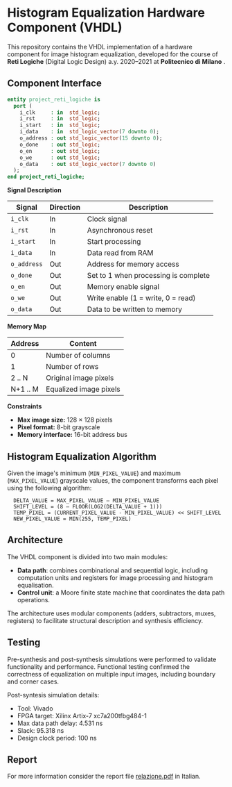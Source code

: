 # Histogram Equalization Hardware Component (VHDL)

This repository contains the VHDL implementation of a hardware component for image histogram equalization, developed for the course of **Reti Logiche** (Digital Logic Design) a.y. 2020–2021 at **Politecnico di Milano** .


## Component Interface

```vhdl
entity project_reti_logiche is
  port (
    i_clk     : in  std_logic;
    i_rst     : in  std_logic;
    i_start   : in  std_logic;
    i_data    : in  std_logic_vector(7 downto 0);
    o_address : out std_logic_vector(15 downto 0);
    o_done    : out std_logic;
    o_en      : out std_logic;
    o_we      : out std_logic;
    o_data    : out std_logic_vector(7 downto 0)
  );
end project_reti_logiche;
```

**Signal Description**

| Signal      | Direction | Description                          |
| ----------- | --------- | ------------------------------------ |
| `i_clk`     | In        | Clock signal                         |
| `i_rst`     | In        | Asynchronous reset                   |
| `i_start`   | In        | Start processing                     |
| `i_data`    | In        | Data read from RAM                   |
| `o_address` | Out       | Address for memory access            |
| `o_done`    | Out       | Set to 1 when processing is complete |
| `o_en`      | Out       | Memory enable signal                 |
| `o_we`      | Out       | Write enable (1 = write, 0 = read)   |
| `o_data`    | Out       | Data to be written to memory         |

**Memory Map**

  Address | Content
----------|-----------------------------
0         | Number of columns
1         | Number of rows
2 .. N    | Original image pixels
N+1 .. M  | Equalized image pixels

**Constraints**

- **Max image size:** 128 × 128 pixels
- **Pixel format:** 8-bit grayscale
- **Memory interface:** 16-bit address bus


## Histogram Equalization Algorithm

Given the image's minimum (`MIN_PIXEL_VALUE`) and maximum (`MAX_PIXEL_VALUE`) grayscale values, the component transforms each pixel using the following algorithm:

```mathematics
  DELTA_VALUE = MAX_PIXEL_VALUE – MIN_PIXEL_VALUE
  SHIFT_LEVEL = (8 – FLOOR(LOG2(DELTA_VALUE + 1)))
  TEMP_PIXEL = (CURRENT_PIXEL_VALUE - MIN_PIXEL_VALUE) << SHIFT_LEVEL
  NEW_PIXEL_VALUE = MIN(255, TEMP_PIXEL)
```

## Architecture
The VHDL component is divided into two main modules:
- **Data path**: combines combinational and sequential logic, including computation units and registers for image processing and histogram equalisation.
- **Control unit**: a Moore finite state machine that coordinates the data path operations.

The architecture uses modular components (adders, subtractors, muxes, registers) to facilitate structural description and synthesis efficiency.


## Testing
Pre-synthesis and post-synthesis simulations were performed to validate functionality and performance.
Functional testing confirmed the correctness of equalization on multiple input images, including boundary and corner cases.

Post-syntesis simulation details:
- Tool: Vivado
- FPGA target: Xilinx Artix-7 xc7a200tfbg484-1
- Max data path delay: 4.531 ns
- Slack: 95.318 ns
- Design clock period: 100 ns


## Report
For more information consider the report file [relazione.pdf](relazione.pdf) in Italian.
